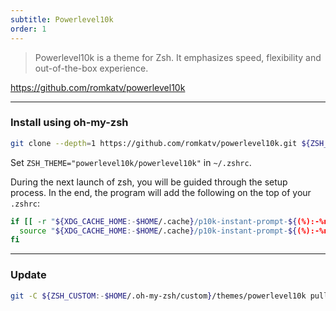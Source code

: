 ```yaml
---
subtitle: Powerlevel10k
order: 1
---
```



> Powerlevel10k is a theme for Zsh. It emphasizes speed, flexibility and out-of-the-box experience.

https://github.com/romkatv/powerlevel10k

---

### Install using oh-my-zsh

```zsh
git clone --depth=1 https://github.com/romkatv/powerlevel10k.git ${ZSH_CUSTOM:-$HOME/.oh-my-zsh/custom}/themes/powerlevel10k
```

Set `ZSH_THEME="powerlevel10k/powerlevel10k"` in `~/.zshrc`.

During the next launch of zsh, you will be guided through the setup process. In the end, the program will add the following on the top of your `.zshrc`:

```sh
if [[ -r "${XDG_CACHE_HOME:-$HOME/.cache}/p10k-instant-prompt-${(%):-%n}.zsh" ]]; then
  source "${XDG_CACHE_HOME:-$HOME/.cache}/p10k-instant-prompt-${(%):-%n}.zsh"
fi
```

---

### Update

```zsh
git -C ${ZSH_CUSTOM:-$HOME/.oh-my-zsh/custom}/themes/powerlevel10k pull
```
